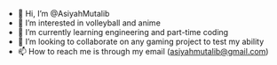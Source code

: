 - 👋 Hi, I’m @AsiyahMutalib
- 👀 I’m interested in volleyball and anime
- 🌱 I’m currently learning engineering and part-time coding
- 💞️ I’m looking to collaborate on any gaming project to test my ability
- 📫 How to reach me is through my email (asiyahmutalib@gmail.com)

<!---
AsiyahMutalib/AsiyahMutalib is a ✨ special ✨ repository because its `README.md` (this file) appears on your GitHub profile.
You can click the Preview link to take a look at your changes.
--->
